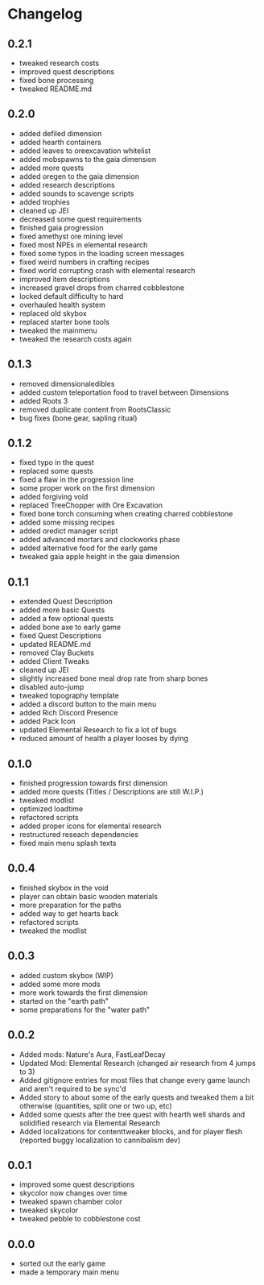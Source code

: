 # Changelog #

## 0.2.1 ##

- tweaked research costs
- improved quest descriptions
- fixed bone processing
- tweaked README.md

## 0.2.0 ##

- added defiled dimension
- added hearth containers
- added leaves to oreexcavation whitelist
- added mobspawns to the gaia dimension
- added more quests
- added oregen to the gaia dimension
- added research descriptions
- added sounds to scavenge scripts
- added trophies
- cleaned up JEI
- decreased some quest requirements
- finished gaia progression
- fixed amethyst ore mining level
- fixed most NPEs in elemental research
- fixed some typos in the loading screen messages
- fixed weird numbers in crafting recipes
- fixed world corrupting crash with elemental research
- improved item descriptions
- increased gravel drops from charred cobblestone
- locked default difficulty to hard
- overhauled health system
- replaced old skybox
- replaced starter bone tools
- tweaked the mainmenu
- tweaked the research costs again

## 0.1.3 ##

- removed dimensionaledibles
- added custom teleportation food to travel between Dimensions
- added Roots 3
- removed duplicate content from RootsClassic
- bug fixes (bone gear, sapling ritual)

## 0.1.2 ##

- fixed typo in the quest
- replaced some quests
- fixed a flaw in the progression line
- some proper work on the first dimension
- added forgiving void
- replaced TreeChopper with Ore Excavation
- fixed bone torch consuming when creating charred cobblestone
- added some missing recipes
- added oredict manager script
- added advanced mortars and clockworks phase
- added alternative food for the early game
- tweaked gaia apple height in the gaia dimension

## 0.1.1 ##

- extended Quest Description
- added more basic Quests
- added a few optional quests
- added bone axe to early game
- fixed Quest Descriptions
- updated README.md
- removed Clay Buckets
- added Client Tweaks
- cleaned up JEI
- slightly increased bone meal drop rate from sharp bones
- disabled auto-jump
- tweaked topography template
- added a discord button to the main menu
- added Rich Discord Presence
- added Pack Icon
- updated Elemental Research to fix a lot of bugs
- reduced amount of health a player looses by dying

## 0.1.0 ##

- finished progression towards first dimension
- added more quests (Titles / Descriptions are still W.I.P.)
- tweaked modlist
- optimized loadtime
- refactored scripts
- added proper icons for elemental research
- restructured reseach dependencies
- fixed main menu splash texts

## 0.0.4 ##

- finished skybox in the void
- player can obtain basic wooden materials
- more preparation for the paths
- added way to get hearts back
- refactored scripts
- tweaked the modlist

## 0.0.3 ##

- added custom skybox (WIP)
- added some more mods
- more work towards the first dimension
- started on the "earth path"
- some preparations for the "water path"

## 0.0.2 ##

- Added mods: Nature's Aura, FastLeafDecay
- Updated Mod: Elemental Research (changed air research from 4 jumps to 3)
- Added gitignore entries for most files that change every game launch and aren't required to be sync'd
- Added story to about some of the early quests and tweaked them a bit otherwise (quantities, split one or two up, etc)
- Added some quests after the tree quest with hearth well shards and solidified research via Elemental Research
- Added localizations for contenttweaker blocks, and for player flesh (reported buggy localization to cannibalism dev)

## 0.0.1 ##

- improved some quest descriptions
- skycolor now changes over time
- tweaked spawn chamber color
- tweaked skycolor
- tweaked pebble to cobblestone cost

## 0.0.0 ##

- sorted out the early game
- made a temporary main menu
